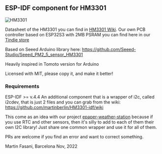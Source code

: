 ## ESP-IDF component for HM3301

![HM3301](https://user-images.githubusercontent.com/2692928/199354622-72c09356-7dbc-43ad-882c-4306de36ace9.jpg)

Datasheet of the HM3301 you can find in [HM3301 Wiki](https://github.com/martinberlin/HM3301-idf/wiki).
Our own PCB controller based on ESP32S3 with 2MB PSRAM you can find here in our [Tindie store](https://www.tindie.com/stores/fasani)

Based on Seeed Arduino library here:
https://github.com/Seeed-Studio/Seeed_PM2_5_sensor_HM3301

Heavily inspired in Tomoto version for Arduino

Licensed with MIT, please copy it, and make it better!

### Requirements

ESP-IDF >= v.4.4
An additional component that is a wrapper of i2c, called i2cdev, that is just 2 files and you can grab from the wiki:
https://github.com/martinberlin/HM3301-idf/wiki

This come as an idea with our project [epaper-weather-station](https://github.com/martinberlin/epaper-weather-station) because if you use RTC and other sensors, then it's silly to add to each of them their own I2C library!
Just share one common wrapper and use it for all of them.


PRs are welcome if you find an error and want to correct something.

Martin Fasani, Barcelona
Nov, 2022
